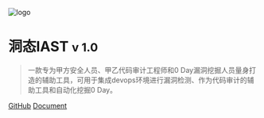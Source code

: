 ![logo](https://www.huoxian.cn/static/img/logo.2fbf251b.png)

# 洞态IAST <small>v 1.0</small>

> 一款专为甲方安全人员、甲乙代码审计工程师和0 Day漏洞挖掘人员量身打造的辅助工具，可用于集成devops环境进行漏洞检测、作为代码审计的辅助工具和自动化挖掘0 Day。

[GitHub](https://github.com/hxsecurity/DongTaiDoc)
[Document](doc/tutorial/intro.md)

<!-- 背景图片 -->

<!-- ![](_media/bg.png) -->

<!-- 背景色 -->
